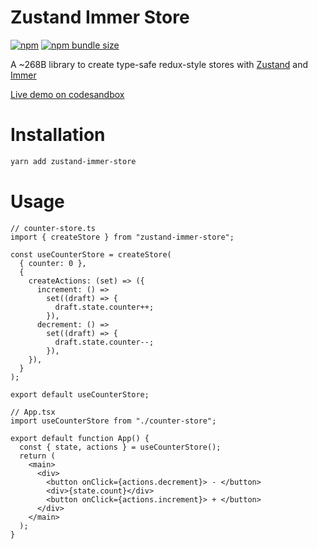 # Zustand Immer Store

[![npm](https://img.shields.io/npm/v/zustand-immer-store)](https://www.npmjs.com/package/zustand-immer-store)
[![npm bundle size](https://img.shields.io/bundlephobia/minzip/zustand-immer-store?style=flat)](https://bundlephobia.com/package/zustand-immer-store)

A ~268B library to create type-safe redux-style stores with [Zustand](https://github.com/pmndrs/zustand) and [Immer](https://github.com/immerjs/immer)

[Live demo on codesandbox](https://codesandbox.io/s/zustand-immer-store-demo-q5xqi)

# Installation

```bash
yarn add zustand-immer-store
```

# Usage

```tsx
// counter-store.ts
import { createStore } from "zustand-immer-store";

const useCounterStore = createStore(
  { counter: 0 },
  {
    createActions: (set) => ({
      increment: () =>
        set((draft) => {
          draft.state.counter++;
        }),
      decrement: () =>
        set((draft) => {
          draft.state.counter--;
        }),
    }),
  }
);

export default useCounterStore;
```

```tsx
// App.tsx
import useCounterStore from "./counter-store";

export default function App() {
  const { state, actions } = useCounterStore();
  return (
    <main>
      <div>
        <button onClick={actions.decrement}> - </button>
        <div>{state.count}</div>
        <button onClick={actions.increment}> + </button>
      </div>
    </main>
  );
}
```
